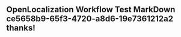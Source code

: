 <properties
ms.topic="hero-topic"
ms.test1="hero-topic"
ms.test2="test"/>

## OpenLocalization Workflow Test MarkDown ce5658b9-65f3-4720-a8d6-19e7361212a2 thanks!
